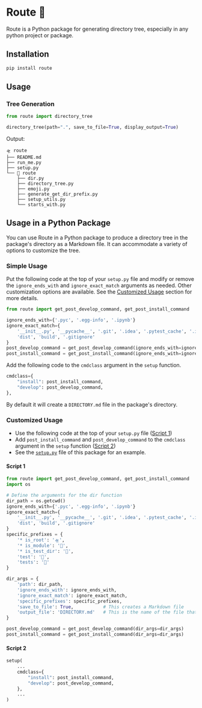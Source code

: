 # Route 🧭

Route is a Python package for generating directory tree, especially in any python project or package.

## Installation

```bash
pip install route
```

## Usage

### Tree Generation

```python
from route import directory_tree

directory_tree(path=".", save_to_file=True, display_output=True)
```

Output:
```
🛸 route
├── README.md
├── run_me.py
├── setup.py
└── 🚀 route
    ├── dir.py
    ├── directory_tree.py
    ├── emoji.py
    ├── generate_get_dir_prefix.py
    ├── setup_utils.py
    └── starts_with.py
```


## Usage in a Python Package

You can use Route in a Python package to produce a directory tree in the package's directory as a Markdown file. It can accommodate a variety of options to customize the tree.

### Simple Usage

Put the following code at the top of your `setup.py` file and modify or remove the `ignore_ends_with` and `ignore_exact_match` arguments as needed.
Other customization options are available. See the [Customized Usage](#customized-usage) section for more details.
```python
from route import get_post_develop_command, get_post_install_command

ignore_ends_with={'.pyc', '.egg-info', '.ipynb'}
ignore_exact_match={
    '__init__.py', '__pycache__', '.git', '.idea', '.pytest_cache', '.ipynb_checkpoints', 
    'dist', 'build', '.gitignore'
}
post_develop_command = get_post_develop_command(ignore_ends_with=ignore_ends_with, ignore_exact_match=ignore_exact_match)
post_install_command = get_post_install_command(ignore_ends_with=ignore_ends_with, ignore_exact_match=ignore_exact_match)
```

Add the following code to the `cmdclass` argument in the `setup` function.
```python
cmdclass={
    "install": post_install_command,
    "develop": post_develop_command,
},
```

By default it will create a `DIRECTORY.md` file in the package's directory.

### Customized Usage

- Use the following code at the top of your `setup.py` file ([Script 1](#script-1))
- Add `post_install_command` and `post_develop_command` to the `cmdclass` argument in the `setup` function ([Script 2](#script-2))
- See the [`setup.py`](setup.py) file of this package for an example.

#### Script 1
```python
from route import get_post_develop_command, get_post_install_command
import os

# Define the arguments for the dir function
dir_path = os.getcwd()
ignore_ends_with={'.pyc', '.egg-info', '.ipynb'}
ignore_exact_match={
    '__init__.py', '__pycache__', '.git', '.idea', '.pytest_cache', '.ipynb_checkpoints', 
    'dist', 'build', '.gitignore'
}
specific_prefixes = {
    '* is_root': '🛸',
    '* is_module': '🚀',
    '* is_test_dir': '🧪',
    'test': '🧪',
    'tests': '🧪'
}

dir_args = {
    'path': dir_path,
    'ignore_ends_with': ignore_ends_with,
    'ignore_exact_match': ignore_exact_match,
    'specific_prefixes': specific_prefixes,
    'save_to_file': True,           # This creates a Markdown file
    'output_file': 'DIRECTORY.md'   # This is the name of the file that will be created
}

post_develop_command = get_post_develop_command(dir_args=dir_args)
post_install_command = get_post_install_command(dir_args=dir_args)
```

#### Script 2
```python
setup(
    ...
    cmdclass={
        "install": post_install_command,
        "develop": post_develop_command,
    },
    ...
)
```









